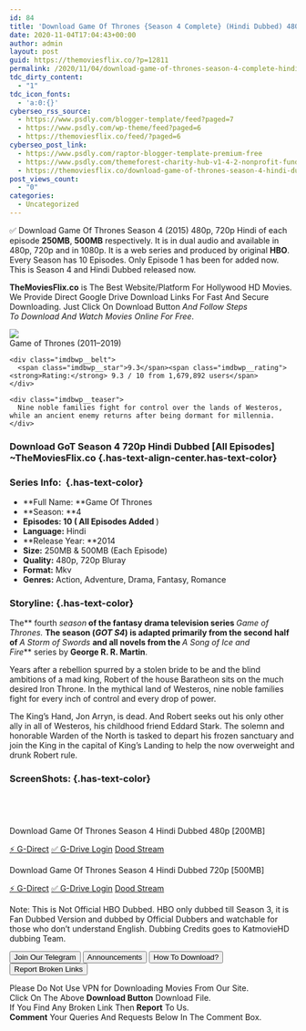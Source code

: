 ```yaml
---
id: 84
title: 'Download Game Of Thrones {Season 4 Complete} (Hindi Dubbed) 480p [200MB] || 720p [550MB]'
date: 2020-11-04T17:04:43+00:00
author: admin
layout: post
guid: https://themoviesflix.co/?p=12811
permalink: /2020/11/04/download-game-of-thrones-season-4-complete-hindi-dubbed-480p-200mb-720p-550mb/
tdc_dirty_content:
  - "1"
tdc_icon_fonts:
  - 'a:0:{}'
cyberseo_rss_source:
  - https://www.psdly.com/blogger-template/feed?paged=7
  - https://www.psdly.com/wp-theme/feed?paged=6
  - https://themoviesflix.co/feed/?paged=6
cyberseo_post_link:
  - https://www.psdly.com/raptor-blogger-template-premium-free
  - https://www.psdly.com/themeforest-charity-hub-v1-4-2-nonprofit-fundraising-wordpress-7481543
  - https://themoviesflix.co/download-game-of-thrones-season-4-hindi-dubbed-480p-720p/
post_views_count:
  - "0"
categories:
  - Uncategorized
---
```

✅ Download Game Of Thrones Season 4 (2015) 480p, 720p Hindi of each episode&nbsp;**250MB**,&nbsp;**500MB**&nbsp;respectively. It is in&nbsp;dual audio&nbsp;and available in 480p,&nbsp;720p&nbsp;and in 1080p. It is a web series and produced by original&nbsp;**HBO**. Every Season has 10 Episodes. Only Episode 1 has been for added now. This is Season 4 and Hindi Dubbed released now.

**TheMoviesFlix.co**&nbsp;is The Best Website/Platform For Hollywood HD Movies. We Provide Direct Google Drive Download Links For Fast And Secure Downloading. Just Click On Download Button&nbsp;_And Follow Steps To&nbsp;Download And Watch Movies Online For Free_.

<div class="imdbwp imdbwp--movie dark">
  <div class="imdbwp__thumb">
    <a class="imdbwp__link" target="_blank" title="Game of Thrones" href="https://www.imdb.com/title/tt0944947/" rel="nofollow noopener noreferrer"><img class="imdbwp__img" src="https://m.media-amazon.com/images/M/MV5BYTRiNDQwYzAtMzVlZS00NTI5LWJjYjUtMzkwNTUzMWMxZTllXkEyXkFqcGdeQXVyNDIzMzcwNjc@._V1_SX300.jpg" /></a>
  </div>
  
  <div class="imdbwp__content">
    <div class="imdbwp__header">
      <span class="imdbwp__title">Game of Thrones</span> (2011–2019)
    </div>
    
    <div class="imdbwp__belt">
      <span class="imdbwp__star">9.3</span><span class="imdbwp__rating"><strong>Rating:</strong> 9.3 / 10 from 1,679,892 users</span>
    </div>
    
    <div class="imdbwp__teaser">
      Nine noble families fight for control over the lands of Westeros, while an ancient enemy returns after being dormant for millennia.
    </div>
  </div>
</div>

### Download GoT Season 4 720p Hindi Dubbed [All Episodes] ~TheMoviesFlix.co {.has-text-align-center.has-text-color}

### Series Info:&nbsp; {.has-text-color}

  * **Full Name:&nbsp;**Game Of Thrones
  * **Season:&nbsp;**4
  * **Episodes:&nbsp;**10 (**&nbsp;All Episodes Added&nbsp;**)
  * **Language:**&nbsp;Hindi
  * **Release Year:&nbsp;**2014
  * **Size:**&nbsp;250MB & 500MB (Each Episode)
  * **Quality:**&nbsp;480p, 720p Bluray
  * **Format:**&nbsp;Mkv
  * **Genres:**&nbsp;Action, Adventure, Drama, Fantasy, Romance

### Storyline: {.has-text-color}

The**&nbsp;fourth&nbsp;_season_**&nbsp;of the fantasy drama television series&nbsp;**_Game of Thrones.&nbsp;_**The season (_**GOT S4**_) is adapted primarily from the second half of&nbsp;**_A Storm of Swords&nbsp;_**and&nbsp;all novels from the&nbsp;**_A Song of Ice and Fire_**&nbsp;series by&nbsp;**George R. R. Martin**.

Years after a rebellion spurred by a stolen bride to be and the blind ambitions of a mad king, Robert of the house Baratheon sits on the much desired Iron Throne. In the mythical land of Westeros, nine noble families fight for every inch of control and every drop of power.

The King’s Hand, Jon Arryn, is dead. And Robert seeks out his only other ally in all of Westeros, his childhood friend Eddard Stark. The solemn and honorable Warden of the North is tasked to depart his frozen sanctuary and join the King in the capital of King’s Landing to help the now overweight and drunk Robert rule.

### ScreenShots: {.has-text-color}

<div class="wp-block-image">
  <figure class="aligncenter"><img src="https://i.imgur.com/q1CxJtT.jpg" alt /></figure>
</div>

<div class="wp-block-image">
  <figure class="aligncenter"><img src="https://i.imgur.com/foeL0DC.jpg" alt /></figure>
</div>

<div class="wp-block-image">
  <figure class="aligncenter"><img src="https://i.imgur.com/2mNW4mS.jpg" alt /></figure>
</div>

<div class="wp-block-image">
  <figure class="aligncenter"><img src="https://i.imgur.com/UqgyfKo.jpg" alt /></figure>
</div>

<p class="has-text-align-center has-text-color has-medium-font-size">
  Download Game Of Thrones Season 4 Hindi Dubbed 480p [200MB]
</p>

<p class="has-text-align-center">
  <a class="maxbutton-13 maxbutton maxbutton-g-direct-1" target="_blank" title="tooltip" rel="nofollow noopener noreferrer" href="https://coinquint.com/a19299/"><span class="mb-text">⚡️ G-Direct</span></a> <a class="maxbutton-14 maxbutton maxbutton-g-drive" target="_blank" title="tooltip" rel="nofollow noopener noreferrer" href="https://coinquint.com/a19260/"><span class="mb-text">✅ G-Drive Login</span></a> <a class="maxbutton-15 maxbutton maxbutton-dood-stream" target="_blank" title="tooltip" rel="nofollow noopener noreferrer" href="https://coinquint.com/a19258/"><span class="mb-text">Dood Stream</span></a>
</p>

<p class="has-text-align-center has-text-color has-medium-font-size">
  Download Game Of Thrones Season 4 Hindi Dubbed 720p [500MB]
</p>

<p class="has-text-align-center">
  <a class="maxbutton-13 maxbutton maxbutton-g-direct-1" target="_blank" title="tooltip" rel="nofollow noopener noreferrer" href="https://coinquint.com/a3440/"><span class="mb-text">⚡️ G-Direct</span></a> <a class="maxbutton-14 maxbutton maxbutton-g-drive" target="_blank" title="tooltip" rel="nofollow noopener noreferrer" href="https://coinquint.com/a19226/"><span class="mb-text">✅ G-Drive Login</span></a> <a class="maxbutton-15 maxbutton maxbutton-dood-stream" target="_blank" title="tooltip" rel="nofollow noopener noreferrer" href="https://coinquint.com/a19228/"><span class="mb-text">Dood Stream</span></a>
</p>

<p class="has-vivid-red-color has-text-color">
  Note: This is Not Official HBO Dubbed. HBO only dubbed till Season 3, it is Fan Dubbed Version and dubbed by Official Dubbers and watchable for those who don’t understand English. Dubbing Credits goes to KatmovieHD dubbing Team.
</p>

<a href="https://t.me/themoviesflixcom" target="_blank" data-wpel-link="external" rel="nofollow external noopener noreferrer"><button class="button button5">Join Our Telegram</button></a> <a href="https://themoviesflix.co/download-game-of-thrones-season-4-hindi-dubbed-480p-720p/#" target="_blank" data-wpel-link="external" rel="nofollow external noopener noreferrer"><button class="button button5">Announcements</button></a> <a href="https://themoviesflix.com/how-to-download/" target="_blank" data-wpel-link="external" rel="nofollow external noopener noreferrer"><button class="button button5">How To Download?</button></a> <a href="https://themoviesflix.co/download-game-of-thrones-season-4-hindi-dubbed-480p-720p/#" target="_blank" data-wpel-link="external" rel="nofollow external noopener noreferrer"><button class="button button5">Report Broken Links</button></a> 

<div class="alert alert-danger">
  Please Do Not Use VPN for Downloading Movies From Our Site.
</div>

<div class="alert alert-success">
  Click On The Above <strong>Download Button</strong> Download File.
</div>

<div class="alert alert-warning">
  If You Find Any Broken Link Then <strong>Report</strong> To Us.
</div>

<div class="alert alert-info">
  <strong>Comment</strong> Your Queries And Requests Below In The Comment Box.
</div>